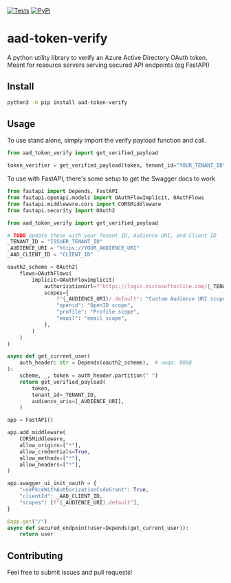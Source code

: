 [![Tests](https://github.com/GeneralMills/azure-ad-token-verify/workflows/Test%20and%20Analysis/badge.svg)](https://github.com/GeneralMills/azure-ad-token-verify/actions)
[![PyPi](https://img.shields.io/pypi/pyversions/aad-token-verify.svg)](https://pypi.python.org/pypi/aad-token-verify)
# aad-token-verify
A python utility library to verify an Azure Active Directory OAuth token. Meant for resource servers serving secured API endpoints (eg FastAPI)

## Install

```bash
python3 -m pip install aad-token-verify
```

## Usage

To use stand alone, simply import the verify payload function and call.

```python
from aad_token_verify import get_verified_payload

token_verifier = get_verified_payload(token, tenant_id="YOUR_TENANT_ID", audience_uris=["AUDIENCE_URI"])
```

To use with FastAPI, there's some setup to get the Swagger docs to work

```python
from fastapi import Depends, FastAPI
from fastapi.openapi.models import OAuthFlowImplicit, OAuthFlows
from fastapi.middleware.cors import CORSMiddleware
from fastapi.security import OAuth2

from aad_token_verify import get_verified_payload

# TODO Update these with your Tenant ID, Audience URI, and Client ID
_TENANT_ID = "ISSUER_TENANT_ID"
_AUDIENCE_URI = "https://YOUR_AUDIENCE_URI"
_AAD_CLIENT_ID = "CLIENT_ID"

oauth2_scheme = OAuth2(
    flows=OAuthFlows(
        implicit=OAuthFlowImplicit(
            authorizationUrl=f"https://login.microsoftonline.com/{_TENANT_ID}/oauth2/v2.0/authorize",
            scopes={
                f"{_AUDIENCE_URI}/.default": "Custom Audience URI scope",
                "openid": "OpenID scope",
                "profile": "Profile scope",
                "email": "email scope",
            },
        )
    )
)

async def get_current_user(
    auth_header: str = Depends(oauth2_scheme),  # noqa: B008
):
    scheme, _, token = auth_header.partition(" ")
    return get_verified_payload(
        token,
        tenant_id=_TENANT_ID,
        audience_uris=[_AUDIENCE_URI],
    )

app = FastAPI()

app.add_middleware(
    CORSMiddleware,
    allow_origins=["*"],
    allow_credentials=True,
    allow_methods=["*"],
    allow_headers=["*"],
)

app.swagger_ui_init_oauth = {
    "usePkceWithAuthorizationCodeGrant": True,
    "clientId": _AAD_CLIENT_ID,
    "scopes": [f"{_AUDIENCE_URI}.default"],
}

@app.get("/")
async def secured_endpoint(user=Depends(get_current_user)):
    return user
```

## Contributing

Feel free to submit issues and pull requests!
